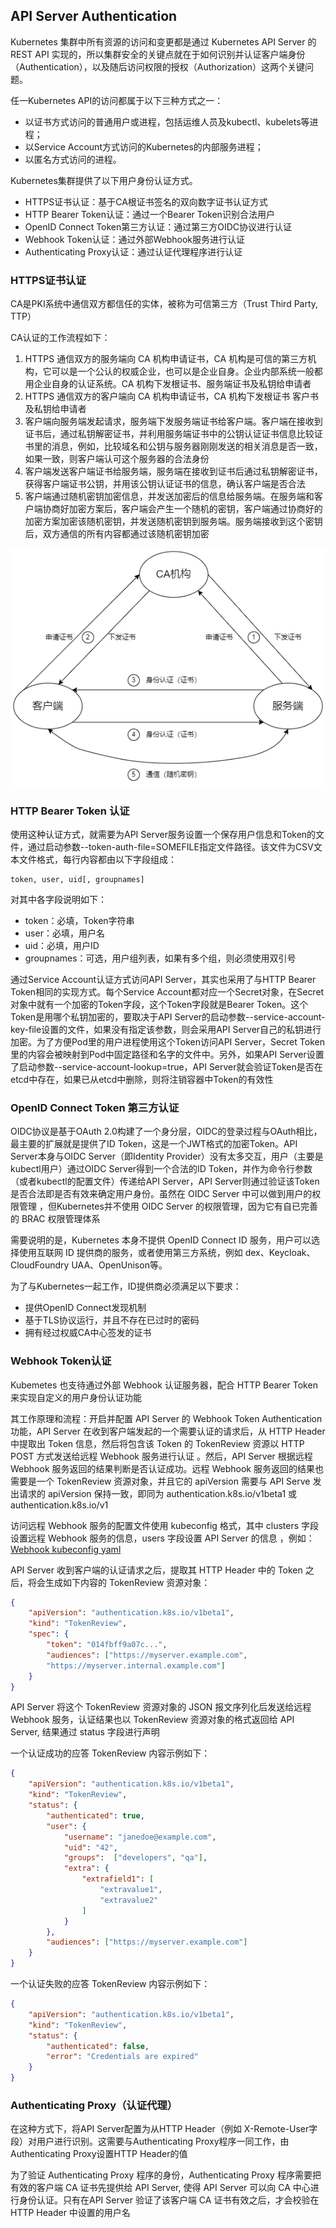 ## API Server Authentication
Kubernetes 集群中所有资源的访问和变更都是通过 Kubernetes API Server 的 REST API 实现的，所以集群安全的关键点就在于如何识别并认证客户端身份（Authentication），以及随后访问权限的授权（Authorization）这两个关键问题。


任一Kubernetes API的访问都属于以下三种方式之一：
- 以证书方式访问的普通用户或进程，包括运维人员及kubectl、kubelets等进程；
- 以Service Account方式访问的Kubernetes的内部服务进程；
- 以匿名方式访问的进程。


Kubernetes集群提供了以下用户身份认证方式。
- HTTPS证书认证：基于CA根证书签名的双向数字证书认证方式
- HTTP Bearer Token认证：通过一个Bearer Token识别合法用户
- OpenID Connect Token第三方认证：通过第三方OIDC协议进行认证
- Webhook Token认证：通过外部Webhook服务进行认证
- Authenticating Proxy认证：通过认证代理程序进行认证

### HTTPS证书认证
CA是PKI系统中通信双方都信任的实体，被称为可信第三方（Trust Third Party, TTP）

CA认证的工作流程如下：
1. HTTPS 通信双方的服务端向 CA 机构申请证书，CA 机构是可信的第三方机构，它可以是一个公认的权威企业，也可以是企业自身。企业内部系统一般都用企业自身的认证系统。CA 机构下发根证书、服务端证书及私钥给申请者
1. HTTPS 通信双方的客户端向 CA 机构申请证书，CA 机构下发根证书 客户书及私钥给申请者
1. 客户端向服务端发起请求，服务端下发服务端证书给客户端。客户端在接收到证书后，通过私钥解密证书，并利用服务端证书中的公钥认证证书信息比较证书里的消息，例如，比较域名和公钥与服务器刚刚发送的相关消息是否一致，如果一致，则客户端认可这个服务器的合法身份
1. 客户端发送客户端证书给服务端，服务端在接收到证书后通过私钥解密证书，获得客户端证书公钥，并用该公钥认证证书的信息，确认客户端是否合法
1. 客户端通过随机密钥加密信息，并发送加密后的信息给服务端。在服务端和客户端协商好加密方案后，客户端会产生一个随机的密钥，客户端通过协商好的加密方案加密该随机密钥，并发送随机密钥到服务端。服务端接收到这个密钥后，双方通信的所有内容都通过该随机密钥加密

![CA](./CA.png)

### HTTP Bearer Token 认证 
使用这种认证方式，就需要为API Server服务设置一个保存用户信息和Token的文件，通过启动参数--token-auth-file=SOMEFILE指定文件路径。该文件为CSV文本文件格式，每行内容都由以下字段组成：

```CSV
token, user, uid[, groupnames]
```

对其中各字段说明如下：
- token：必填，Token字符串
- user：必填，用户名
- uid：必填，用户ID
- groupnames：可选，用户组列表，如果有多个组，则必须使用双引号

通过Service Account认证方式访问API Server，其实也采用了与HTTP Bearer Token相同的实现方式。每个Service Account都对应一个Secret对象，在Secret对象中就有一个加密的Token字段，这个Token字段就是Bearer Token。这个Token是用哪个私钥加密的，要取决于API Server的启动参数--service-account-key-file设置的文件，如果没有指定该参数，则会采用API Server自己的私钥进行加密。为了方便Pod里的用户进程使用这个Token访问API Server，Secret Token里的内容会被映射到Pod中固定路径和名字的文件中。另外，如果API Server设置了启动参数--service-account-lookup=true，API Server就会验证Token是否在etcd中存在，如果已从etcd中删除，则将注销容器中Token的有效性


### OpenID Connect Token 第三方认证
OIDC协议是基于OAuth 2.0构建了一个身分层，OIDC的登录过程与OAuth相比，最主要的扩展就是提供了ID Token，这是一个JWT格式的加密Token。API Server本身与OIDC Server（即Identity Provider）没有太多交互，用户（主要是kubectl用户）通过OIDC Server得到一个合法的ID Token，并作为命令行参数（或者kubectl的配置文件）传递给API Server，API Server则通过验证该Token是否合法即是否有效来确定用户身份。虽然在 OIDC Server 中可以做到用户的权限管理 ，但Kubernetes并不使用 OIDC Server 的权限管理，因为它有自已完善的 BRAC 权限管理体系

需要说明的是，Kubernetes 本身不提供 OpenID Connect ID 服务，用户可以选择使用互联网 ID 提供商的服务，或者使用第三方系统，例如 dex、Keycloak、CloudFoundry UAA、OpenUnison等。

为了与Kubernetes一起工作，ID提供商必须满足以下要求：
- 提供OpenID Connect发现机制
- 基于TLS协议运行，并且不存在已过时的密码
- 拥有经过权威CA中心签发的证书

### Webhook Token认证
Kubemetes 也支待通过外部 Webhook 认证服务器，配合 HTTP Bearer Token 来实现自定义的用户身份认证功能

其工作原理和流程：开启并配置 API Server 的 Webhook Token Authentication 功能，API Server 在收到客户端发起的一个需要认证的请求后，从 HTTP Header 中提取出 Token 信息，然后将包含该 Token 的 TokenReview 资源以 HTTP POST 方式发送给远程 Webhook
服务进行认证 。然后，API Server 根据远程 Webhook 服务返回的结果判断是否认证成功。远程 Webhook 服务返回的结果也需要是一个 TokenReview 资源对象，并且它的 apiVersion 需要与 API Serve 发出请求的 apiVersion 保持一致，即同为 authentication.k8s.io/v1beta1 或 authentication.k8s.io/v1

访问远程 Webhook 服务的配置文件使用 kubeconfig 格式，其中 clusters 字段设置远程 Webhook 服务的信息，users 字段设置 API Server 的信息 ，例如：
[Webhook kubeconfig yaml](./webhook-kubeconfig.yaml)

API Server 收到客户端的认证请求之后，提取其 HTTP Header 中的 Token 之后，将会生成如下内容的 TokenReview 资源对象：
```json
{
    "apiVersion": "authentication.k8s.io/v1beta1",
    "kind": "TokenReview",
    "spec": {
        "token": "014fbff9a07c...",
        "audiences": ["https://myserver.example.com",
        "https://myserver.internal.example.com"]
    }
}
```

API Server 将这个 TokenReview 资源对象的 JSON 报文序列化后发送给远程 Webhook 服务，认证结果也以 TokenReview 资源对象的格式返回给 API Server, 结果通过 status 字段进行声明

一个认证成功的应答 TokenReview 内容示例如下：
```json
{
    "apiVersion": "authentication.k8s.io/v1beta1",
    "kind": "TokenReview",
    "status": {
        "authenticated": true,
        "user": {
            "username": "janedoe@example.com",
            "uid": "42",
            "groups":  ["developers", "qa"],
            "extra": {
                "extrafield1": [
                    "extravalue1",
                    "extravalue2"
                ]
            }
        },
        "audiences": ["https://myserver.example.com"]
    }
}
```

一个认证失败的应答 TokenReview 内容示例如下：
```json
{
    "apiVersion": "authentication.k8s.io/v1beta1",
    "kind": "TokenReview",
    "status": {
        "authenticated": false,
        "error": "Credentials are expired"
    }
}
```


### Authenticating Proxy（认证代理）
在这种方式下，将API Server配置为从HTTP Header（例如 X-Remote-User字段）对用户进行识别。这需要与Authenticating Proxy程序一同工作，由Authenticating Proxy设置HTTP Header的值

为了验证 Authenticating Proxy 程序的身份，Authenticating Proxy 程序需要把有效的客户端 CA 证书先提供给 API Server, 使得 API Server 可以向 CA 中心进行身份认证。只有在API Server 验证了该客户端 CA 证书有效之后，才会校验在 HTTP Header 中设置的用户名